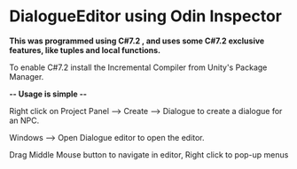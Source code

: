 # DialogueEditor using Odin Inspector
**This was programmed using C#7.2 , and uses some C#7.2 exclusive features, like tuples and local functions.**

To enable C#7.2 install the Incremental Compiler from Unity's Package Manager.

**-- Usage is simple --**

Right click on Project Panel --> Create --> Dialogue to create a dialogue for an NPC.

Windows --> Open Dialogue editor to open the editor.

Drag Middle Mouse button to navigate in editor, Right click to pop-up menus
